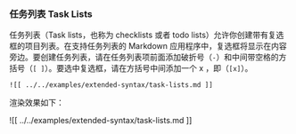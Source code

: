 ### 任务列表 Task Lists

任务列表（Task lists，也称为 checklists 或者 todo lists）允许你创建带有复选框的项目列表。在支持任务列表的 Markdown 应用程序中，复选框将显示在内容旁边。要创建任务列表，请在任务列表项前面添加破折号（`-`）和中间带空格的方括号（`[ ]`）。要选中复选框，请在方括号中间添加一个 x ，即（`[x]`）。

```
![[ ../../examples/extended-syntax/task-lists.md ]]
```

渲染效果如下：

![[ ../../examples/extended-syntax/task-lists.md ]]